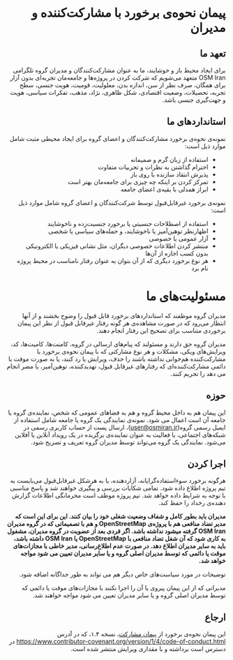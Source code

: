 <div dir=rtl>

# پیمان نحوه‌ی برخورد با مشارکت‌کننده و مدیران


## تعهد ما

برای ایجاد محیط باز و خوشایند، ما به عنوان مشارکت‌کنندگان و مدیران گروه تلگرامی OSM Iran متعهد می‌شویم که شرکت کردن در پروژه‌ها و جامعه‌مان تجربه‌ای بدون آزار برای همگان، صرف نظر از سن، اندازه بدن، معلولیت، قومیت، هویت جنسی، سطح تجربه، تحصیلات، وضعیت اقتصادی، شکل ظاهری، نژاد، مذهب، تفکرات سیاسی، هویت و جهت‌گیری جنسی باشد.

## استانداردهای ما

نمونه‌ی نحوه‌ی برخورد مشارکت‌کنندگان و اعضای گروه برای ایجاد محیطی مثبت شامل موارد ذیل است:

* استفاده از زبان گرم و صمیمانه
* احترام گذاشتن به نظرات و تجربیات متفاوت
* پذیرش انتقاد سازنده با روی باز
* تمرکز کردن بر اینکه چه چیزی برای جامعه‌مان بهتر است
* ابراز همدلی با بقیه‌ی اعضای جامعه

نمونه‌ی برخورد غیرقابل‌قبول توسط شرکت‌کنندگان و اعضای گروه شامل موارد ذیل است:

* استفاده از اصطلاحات جنسیتی یا برخورد جنسیت‌زده و ناخوشایند
* اظهار‌نظر توهین‌آمیز یا ناخوشایند، و حمله‌های سیاسی یا شخصی
* آزار عمومی یا خصوصی
* منتشر کردن اطلاعات خصوصی دیگران، مثل نشانی فیزیکی یا الکترونیکی بدون کسب اجازه از آن‌ها
* هر نوع برخورد دیگری که از آن بتوان به عنوان رفتار نامناسب در محیط پروژه نام برد

# مسئولیت‌های ما

مدیران گروه موظفند که استانداردهای برخورد قابل قبول را وضوح بخشند و از آنها انتظار می‌رود که در صورت مشاهده‌ی هر گونه رفتار غیرقابل قبول از نظر این پیمان برخوردی متناسب برای تصحیح این رفتار انجام دهند.

مدیران گروه حق دارند و مسئولند که پیام‌های ارسالی در گروه، کامنت‌ها، کامیت‌ها، کد، ویرایش‌های ویکی، مشکلات و هر نوع مشارکتی که با پیمان نحوه‌ی برخورد با مشارکت‌کننده هم‌خوانی نداشته باشند را حذف، ویرایش یا رد کنند، یا به صورت موقت یا دائمی مشارکت‌کننده‌ای که رفتارهای غیرقابل قبول، تهدیدکننده، توهین‌آمیر، یا مضر انجام می دهد را تحریم کنند.

## حوزه

این پیمان هم به داخل محیط گروه و هم به فضاهای عمومی که شخص، نماینده‌ی گروه یا جامعه آن است اعمال می شود. نمونه‌ی نمایندگی یک گروه یا جامعه شامل استفاده از ایمیل رسمی گروه(user@osmiran.ir)، ارسال پست از حساب کاربری رسمی در شبکه‌های اجتماعی، یا فعالیت به عنوان نماینده‌ی برگزیده در یک رویداد آنلاین یا آفلاین می‌شود. نمایندگی یک گروه می‌تواند توسط مدیران گروه تعریف و تصریح شود.

## اجرا کردن

هرگونه برخورد سوءاستفاده‌گرایانه، آزاردهنده، یا به هرشکل غیرقابل‌قبول می‌بایست به تیم پروژه اطلاع داده شود. تمامی شکایات بررسی و پیگیری خواهند شد و پاسخ مناسبی با توجه به شرایط داده خواهد شد. تیم پروژه موظف است محرمانگی اطلاعات گزارش دهنده‌ی رخداد را حفظ کند.

<b> مدیران باید بطور کامل و شفاف وضعیت شغلی خود را بیان کنند. این برای این است که مدیر تضاد منافعی هم با پروژه‌ی OpenStreetMap و هم با تصمیماتی که در گروه مدیران OSM Iran گرفته میشود نداشته باشد.
اگر فردی بعد از عضویت در گروه مدیران، مشغول به کاری شود که آن شغل تضاد منافعی با OpenStreetMap یا OSM Iran داشته باشد، باید به سایر مدیران اطلاع دهد. در صورت عدم اطلاع‌رسانی، مدیر خاطی با مجازات‌های موقت یا دائمی که توسط مدیران اصلی گروه و یا سایر مدیران تعیین می شود مواجه خواهد شد.  </b> 

توضیحات در مورد سیاست‌های خاص دیگر هم می تواند به طور جداگانه اضافه شود.

 مدیرانی که از این پیمان پیروی یا آن را اجرا نکنند با مجازات‌های موقت یا دائمی که توسط مدیران اصلی گروه و یا سایر مدیران تعیین می شود مواجه خواهند شد.

## ارجاع

این پیمان نحوه‌ی برخورد از [پیمان مشارکت](https://www.contributor-covenant.org/)، نسخه ۱.۴، که در آدرس
https://www.contributor-covenant.org/version/1/4/code-of-conduct.html در دسترس است
برداشته و با مقداری ویرایش منتشر شده است.
